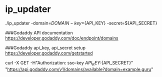 # ip_updater


./ip_updater -domain=${DOMAIN} -key=${API_KEY} -secret=${API_SECRET}


###Godaddy API documentation
https://developer.godaddy.com/doc/endpoint/domains

###Godaddy api_key, api_secret setup
https://developer.godaddy.com/getstarted

curl -X GET -H"Authorization: sso-key ${API_KEY}:${API_SECRET}" "https://api.godaddy.com/v1/domains/available?domain=example.guru"

